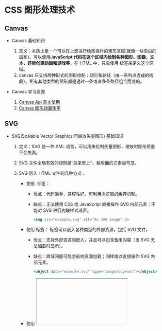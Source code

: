 <!--
 * @Author: TerryMin
 * @Date: 2023-01-10 11:35:35
 * @LastEditors: TerryMin
 * @LastEditTime: 2025-04-11 22:00:28
 * @Description: file not
-->

# CSS 图形处理技术

## Canvas

- Canvas 基础知识

  1. 定义：本质上是一个可以在上面进行绘图操作的矩形区域(就像一块空白的画布)，可以使用**JavaScript 代码在这个区域内绘制各种图形、图像、文本，还能创建动画和游戏等**。在 HTML 中，只需使用 <canvas> 标签来定义这个区域。
  2. canvas 只支持两种形式的图形绘制：矩形和路径（由一系列点连成的线段）。所有其他类型的图形都是通过一条或者多条路径组合而成的。

- Canvas 学习资源
  1. [Canvas Api 基本使用](https://juejin.cn/post/7116784455561248775)
  2. [Canvas 图形动画使用](https://juejin.cn/post/7119495608938790942)

## SVG

- SVG(Scalable Vector Graphics:可缩放矢量图形) 基础知识

  1. 定义：SVG 是一种 XML 语言，可以用来绘制矢量图形，缩放时图形质量不会失真。
  2. SVG 文件全局有效的规则是“后来居上”，越后面的元素越可见。
  3. SVG 嵌入 HTML 文件的几种方式：

     - 使用 <img> 标签：

       - 优点：代码简单，兼容性好，可利用浏览器的缓存机制。
       - 缺点：无法使用 CSS 或 JavaScript 直接操作 SVG 内部元素；不能对 SVG 进行内联样式设置。

         ```html
         <img src="example.svg" alt="An SVG image" />
         ```

     - 使用 <object> 标签：<object> 标签可以嵌入各种类型的外部资源，包括 SVG 文件。

       - 优点：支持外部资源的嵌入，并且可以包含备用内容（当 SVG 无法加载时显示）。
       - 缺点：跨域问题可能会影响资源加载；同样难以直接操作 SVG 内部元素。

         ```html
         <object data="example.svg" type="image/svg+xml"></object>
         ```

     - 使用 <iframe> 标签：<iframe> 标签可以创建一个独立的窗口来显示 SVG 文件。

       - 优点：提供了一个独立的浏览上下文，适合展示复杂的 SVG 内容。
       - 缺点：会增加页面的加载时间和资源消耗；存在跨域安全限制，难以直接与 SVG 进行交互。

         ```html
         <iframe src="example.svg"></iframe>
         ```

     - 内联 SVG：直接将 SVG 代码嵌入到 HTML 文件中。

       - 优点：可以直接使用 CSS 和 JavaScript 操作 SVG 内部元素；无需额外的 HTTP 请求，减少加载时间。
       - 缺点：增加了 HTML 文件的大小；如果多个页面使用相同的 SVG，会造成代码重复。

       ```html
       <svg xmlns="http://www.w3.org/2000/svg" viewBox="0 0 100 100">
         <circle cx="50" cy="50" r="40" fill="blue" />
       </svg>
       ```

## Canvas 与 SVG 区别

- Canvas 与 SVG 区别

  - Canvas 和 SVG 是当前 HTML5 中主要使用的图形绘制技术，前者提供画布标签和绘制 API，后者是一整套独立的矢量图形语言,使用 XML 格式定义图像。

  1. 图形类型：

     - Canvas 是位图技术，通过像素操作绘制图形
     - SVG 是矢量图技术，使用 XML 描述图形，缩放时图形质量不会失真。

  2. DOM 支持：

     - Canvas 是单一 DOM 元素，绘制后无法单独访问内部图形，事件只能注册到< canvas>标签上，通过事件委托，可以细化到像素点(x,y)的交互
     - SVG 每个图形都是 DOM 节点，可以单独操作和绑定事件，但也只能控制细化在图形元素上。

  3. 渲染方式：

     - Canvas 采用立即模式：绘制指令执行后不保留图形对象
     - SVG 采用保留模式：维护完整的图形对象树

  4. 适用场景：

     - Canvas 适合大数据量场景（如数千个元素），适合像素处理，动态渲染；适合图像密集型的游戏。
     - SVG 适合复杂交互场景（如图形编辑工具），适合静态图片展示，高保真文档查看和打印的应用场景。

  5. 扩展思考：在现代前端开发中，两种技术常结合使用：

     - 使用 Canvas 渲染大数据量的图表主体
     - 用 SVG 叠加交互元素和文本标签
     - 通过 Web Workers + OffscreenCanvas 提升性能

- 大数据量场景 数千个元素适合用 canvas 而不是 svg

  - 注意：大数据量指图形数据(简单几何图形、复杂路径图形)、图像数据、数据可视化数据、动画数据

  - 渲染机制：

    - SVG：SVG 是基于 XML 文档对象模型（DOM）的，每个 SVG 元素都是一个独立的 DOM 节点。当存在数千个 SVG 元素时，浏览器需要管理大量的 DOM 节点，这会显著增加内存开销，同时频繁的重排和重绘操作会严重影响性能。例如，对一个 SVG 元素的样式或属性进行修改时，浏览器可能需要重新计算整个文档的布局，并重新绘制受影响的部分。
    - <canvas>：<canvas> 是基于像素的绘图 API，它将整个绘图区域视为一个位图。所有的绘制操作都是直接在画布上进行像素级别的操作，不需要创建大量的 DOM 节点。因此，在处理大量元素时，<canvas> 的内存占用和渲染性能都要优于 SVG。

  - 渲染速度：

    - SVG：由于 SVG 的渲染依赖于 DOM 操作，随着元素数量的增加，渲染速度会明显变慢。特别是在需要频繁更新元素状态（如动画、交互等）的场景下，性能问题会更加突出。
    - <canvas>：<canvas> 的绘制是通过 JavaScript 代码直接控制的，渲染速度非常快。即使处理数千个元素，也能保持较高的帧率，提供流畅的用户体验。

  - 内存占用：

    - SVG：每个 SVG 元素都需要在内存中存储其属性、样式和事件等信息，随着元素数量的增加，内存占用会急剧上升。对于移动设备或内存有限的环境，可能会导致页面卡顿甚至崩溃。
    - <canvas>：<canvas> 只需要维护一个画布对象和相关的绘图状态，内存占用相对较低。在大数据量场景下，<canvas> 能够更有效地利用系统资源。

  - 灵活性和可扩展性：

    - SVG：虽然 SVG 具有良好的可访问性和可编辑性，但在处理大量元素时，由于 DOM 操作的限制，其灵活性和可扩展性会受到一定的影响。例如，对大量 SVG 元素进行批量操作（如移动、缩放等）时，需要逐个修改元素的属性，代码复杂度较高。
    - <canvas>：<canvas> 提供了丰富的绘图 API，可以通过编程方式灵活地控制每个元素的绘制和更新。在处理大量元素时，可以通过批量绘制和优化算法来提高性能。同时，<canvas> 还支持离屏渲染和双缓冲技术，进一步提升了其灵活性和可扩展性。

  - 事件处理：
    - SVG：每个 SVG 元素都可以绑定独立的事件，当元素数量较多时，事件处理的复杂度会大大增加，同时也会影响性能。
    - <canvas>：<canvas> 本身不支持直接为每个绘制的元素绑定事件，需要通过手动计算鼠标位置和元素的碰撞检测来实现事件处理。虽然这种方式增加了开发的复杂度，但在大数据量场景下，可以通过优化碰撞检测算法来提高性能。

- 复杂交互场景，适合 SVG 而不是 <canvas>

  - 元素独立性与可操作性

    - SVG：SVG 中的每个图形元素（如 <rect>、<circle>、<path> 等）都是独立的 DOM 节点。开发者能像操作 HTML 元素一样，通过 JavaScript 轻松地访问、修改它们的属性。例如，你可以直接选中某个 SVG 元素，然后改变其颜色、大小、位置等，还能为每个元素单独绑定事件，像点击、鼠标悬停等事件。以下是为 SVG 矩形元素绑定点击事件的示例代码：

    ```html
    <svg width="100" height="100">
      <rect id="myRect" x="10" y="10" width="50" height="50" fill="blue" />
    </svg>
    <script>
      const rect = document.getElementById("myRect");
      rect.addEventListener("click", function () {
        this.setAttribute("fill", "red");
      });
    </script>
    ```

    - <canvas>：<canvas> 是基于像素的绘图 API，它将整个绘图区域视为一个位图。在 <canvas> 上绘制的图形没有独立的元素概念，它们只是画布上的像素集合。如果要对某个图形进行交互操作，就需要手动实现复杂的碰撞检测逻辑，来判断用户的操作（如点击、鼠标移动）是否作用在特定图形上。这不仅增加了开发的复杂度，还会影响性能。

  - 动画与过渡效果：

    - SVG：SVG 支持 CSS 动画和过渡效果，开发者可以使用 CSS 的 transition 和 animation 属性来创建平滑的动画效果，无需编写复杂的 JavaScript 代码。同时，SVG 还支持 SMIL（Synchronized Multimedia Integration Language）动画，提供了更多的动画控制选项。
    - <canvas>：在 <canvas> 中实现动画效果需要不断地清除画布并重新绘制图形，这需要编写大量的 JavaScript 代码来控制动画的每一帧。对于复杂的动画效果，如多个图形的协同动画，开发和维护的难度会大大增加。
